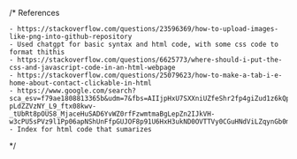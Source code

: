 /*
    References
    
    - https://stackoverflow.com/questions/23596369/how-to-upload-images-like-png-into-github-repository
    - Used chatgpt for basic syntax and html code, with some css code to format thithis
    - https://stackoverflow.com/questions/6625773/where-should-i-put-the-css-and-javascript-code-in-an-html-webpage
    - https://stackoverflow.com/questions/25079623/how-to-make-a-tab-i-e-home-about-contact-clickable-in-html
    - https://www.google.com/search?sca_esv=f79ae1808813365b&udm=7&fbs=AIIjpHxU7SXXniUZfeShr2fp4giZud1z6kQpMfoEdCJxnpm_3W-pLdZZVzNY_L9_ftx08kwv-_tUbRt8pOUS8_MjaceHuSAD6YvWZ0rfFzwmtmaBgLepZn2IJkVH-w3cPU5sPVz9l1Pp06apNShUnFfpGUJOF8p91U6HxH3ukND0OVTTVy0CGuHNdViLZqynGb0mLSRGeGVO46qnJ_2yk3F0uV6R6BW9rQ&q=how+to+run+html+file+with+your+image+saved+github&sa=X&ved=2ahUKEwiotM7yqtiPAxWl6ckDHYrHDHYQtKgLegQIExAB&biw=1440&bih=812&dpr=2#fpstate=ive&vld=cid:ed707684,vid:LVVi30Aw54Q,st:0
    - Index for html code that sumarizes
    
    
   
   */
